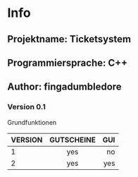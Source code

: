 # Info
## Projektname: Ticketsystem
## Programmiersprache: C++
## Author: fingadumbledore


### Version 0.1
Grundfunktionen


| VERSION       |GUTSCHEINE     | GUI   | 
| ------------- |:-------------:| -----:|
| 1             | yes           |  no   |
| 2             | yes           |  yes  |





